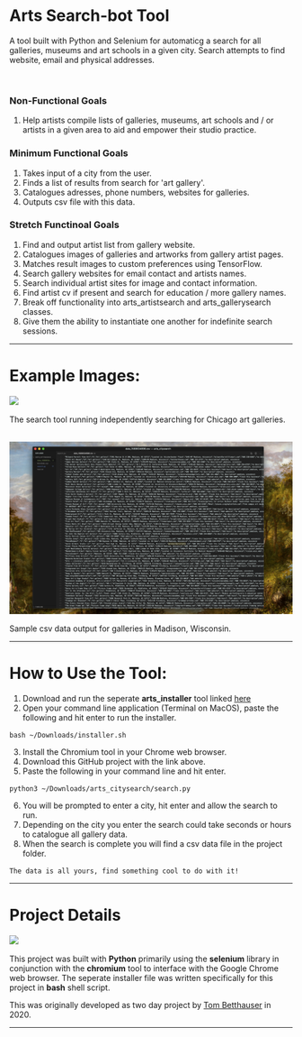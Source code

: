 # Arts Search-bot Tool
A tool built with Python and Selenium for automaticg a search for all galleries, museums and art schools in a given city. Search attempts to find website, email and physical addresses.

<img src="https://www.stayconnect.info/wp-content/uploads/2020/03/Search-engine-robot-min.jpg" alt="" height="275px"/>

### Non-Functional Goals
1. Help artists compile lists of galleries, museums, art schools and / or artists in a given area to aid and empower their studio practice.

### Minimum Functional Goals
1. Takes input of a city from the user.
2. Finds a list of results from search for 'art gallery'.
3. Catalogues adresses, phone numbers, websites for galleries.
4. Outputs csv file with this data.

### Stretch Functinoal Goals
1. Find and output artist list from gallery website.
2. Catalogues images of galleries and artworks from gallery artist pages.
3. Matches result images to custom preferences using TensorFlow.
4. Search gallery websites for email contact and artists names.
5. Search individual artist sites for image and contact information.
6. Find artist cv if present and search for education / more gallery names.
7. Break off functionality into arts_artistsearch and arts_gallerysearch classes.
8. Give them the ability to instantiate one another for indefinite search sessions.


***


# Example Images:

<img src="https://raw.githubusercontent.com/tombetthauser/image_library/master/Screen%20Shot%202020-05-16%20at%208.51.57%20AM.png">

The search tool running independently searching for Chicago art galleries.

<br>
<img src="https://raw.githubusercontent.com/tombetthauser/image_library/master/Screen%20Shot%202020-05-16%20at%208.52.54%20AM.png">

Sample csv data output for galleries in Madison, Wisconsin.

***

# How to Use the Tool:
1. Download and run the seperate **arts_installer** tool linked [here](https://tombetthauser.github.io/arts_installer/installer.sh)
2. Open your command line application (Terminal on MacOS), paste the following and hit enter to run the installer.
```
bash ~/Downloads/installer.sh
```
3. Install the Chromium tool in your Chrome web browser.
4. Download this GitHub project with the link above.
5. Paste the following in your command line and hit enter.
```
python3 ~/Downloads/arts_citysearch/search.py
```
6. You will be prompted to enter a city, hit enter and allow the search to run.
7. Depending on the city you enter the search could take seconds or hours to catalogue all gallery data.
8. When the search is complete you will find a csv data file in the project folder.
```
The data is all yours, find something cool to do with it!
```
***  

# Project Details
<img src="https://selenium-python.readthedocs.io/_static/logo.png" height="175px"> 

This project was built with **Python** primarily using the **selenium** library in conjunction with the **chromium** tool to interface with the Google Chrome web browser. The seperate installer file was written specifically for this project in **bash** shell script.

This was originally developed as two day project by [Tom Betthauser](http://www.tombetthauser.com/) in 2020.  

***
